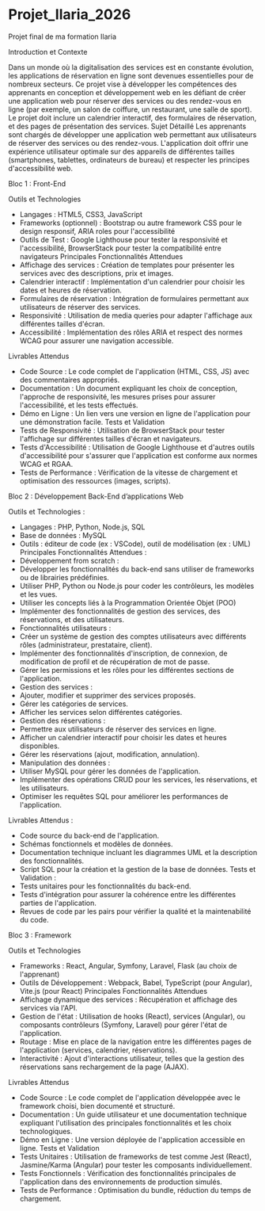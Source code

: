 # Projet_Ilaria_2026
Projet final de ma formation Ilaria


Introduction et Contexte

Dans un monde où la digitalisation des services est en constante évolution, les applications de
réservation en ligne sont devenues essentielles pour de nombreux secteurs. Ce projet vise à
développer les compétences des apprenants en conception et développement web en les défiant de
créer une application web pour réserver des services ou des rendez-vous en ligne (par exemple, un
salon de coiffure, un restaurant, une salle de sport). Le projet doit inclure un calendrier interactif,
des formulaires de réservation, et des pages de présentation des services.
Sujet Détaillé
Les apprenants sont chargés de développer une application web permettant aux utilisateurs de
réserver des services ou des rendez-vous. L'application doit offrir une expérience utilisateur
optimale sur des appareils de différentes tailles (smartphones, tablettes, ordinateurs de bureau) et
respecter les principes d'accessibilité web.

Bloc 1 : Front-End

Outils et Technologies
- Langages : HTML5, CSS3, JavaScript
- Frameworks (optionnel) : Bootstrap ou autre framework CSS pour le design responsif, ARIA roles
pour l'accessibilité
- Outils de Test : Google Lighthouse pour tester la responsivité et l'accessibilité, BrowserStack pour
tester la compatibilité entre navigateurs
Principales Fonctionnalités Attendues
- Affichage des services : Création de templates pour présenter les services avec des descriptions,
prix et images.
- Calendrier interactif : Implémentation d'un calendrier pour choisir les dates et heures de
réservation.
- Formulaires de réservation : Intégration de formulaires permettant aux utilisateurs de réserver
des services.
- Responsivité : Utilisation de media queries pour adapter l'affichage aux différentes tailles d'écran.
- Accessibilité : Implémentation des rôles ARIA et respect des normes WCAG pour assurer une
navigation accessible.

Livrables Attendus

- Code Source : Le code complet de l'application (HTML, CSS, JS) avec des commentaires appropriés.
- Documentation : Un document expliquant les choix de conception, l'approche de responsivité, les
mesures prises pour assurer l'accessibilité, et les tests effectués.
- Démo en Ligne : Un lien vers une version en ligne de l'application pour une démonstration facile.
Tests et Validation
- Tests de Responsivité : Utilisation de BrowserStack pour tester l'affichage sur différentes tailles
d'écran et navigateurs.
- Tests d'Accessibilité : Utilisation de Google Lighthouse et d'autres outils d'accessibilité pour
s'assurer que l'application est conforme aux normes WCAG et RGAA.
- Tests de Performance : Vérification de la vitesse de chargement et optimisation des ressources
(images, scripts).


Bloc 2 : Développement Back-End d’applications Web

Outils et Technologies :
- Langages : PHP, Python, Node.js, SQL
- Base de données : MySQL
- Outils : éditeur de code (ex : VSCode), outil de modélisation (ex : UML)
Principales Fonctionnalités Attendues :
- Développement from scratch :
- Développer les fonctionnalités du back-end sans utiliser de frameworks ou de librairies
prédéfinies.
- Utiliser PHP, Python ou Node.js pour coder les contrôleurs, les modèles et les vues.
- Utiliser les concepts liés à la Programmation Orientée Objet (POO)
- Implémenter des fonctionnalités de gestion des services, des réservations, et des utilisateurs.
- Fonctionnalités utilisateurs :
- Créer un système de gestion des comptes utilisateurs avec différents rôles (administrateur,
prestataire, client).
- Implémenter des fonctionnalités d'inscription, de connexion, de modification de profil et de
récupération de mot de passe.
- Gérer les permissions et les rôles pour les différentes sections de l'application.
- Gestion des services :
- Ajouter, modifier et supprimer des services proposés.
- Gérer les catégories de services.
- Afficher les services selon différentes catégories.
- Gestion des réservations :
- Permettre aux utilisateurs de réserver des services en ligne.
- Afficher un calendrier interactif pour choisir les dates et heures disponibles.
- Gérer les réservations (ajout, modification, annulation).
- Manipulation des données :
- Utiliser MySQL pour gérer les données de l'application.
- Implémenter des opérations CRUD pour les services, les réservations, et les utilisateurs.
- Optimiser les requêtes SQL pour améliorer les performances de l'application.
  
Livrables Attendus :

- Code source du back-end de l'application.
- Schémas fonctionnels et modèles de données.
- Documentation technique incluant les diagrammes UML et la description des fonctionnalités.
- Script SQL pour la création et la gestion de la base de données.
Tests et Validation :
- Tests unitaires pour les fonctionnalités du back-end.
- Tests d'intégration pour assurer la cohérence entre les différentes parties de l'application.
- Revues de code par les pairs pour vérifier la qualité et la maintenabilité du code.

  
Bloc 3 : Framework

Outils et Technologies
- Frameworks : React, Angular, Symfony, Laravel, Flask (au choix de l'apprenant)
- Outils de Développement : Webpack, Babel, TypeScript (pour Angular), Vite.js (pour React)
Principales Fonctionnalités Attendues
- Affichage dynamique des services : Récupération et affichage des services via l'API.
- Gestion de l'état : Utilisation de hooks (React), services (Angular), ou composants contrôleurs
(Symfony, Laravel) pour gérer l'état de l'application.
- Routage : Mise en place de la navigation entre les différentes pages de l'application (services,
calendrier, réservations).
- Interactivité : Ajout d'interactions utilisateur, telles que la gestion des réservations sans
rechargement de la page (AJAX).

Livrables Attendus
- Code Source : Le code complet de l'application développée avec le framework choisi, bien
documenté et structuré.
- Documentation : Un guide utilisateur et une documentation technique expliquant l'utilisation des
principales fonctionnalités et les choix technologiques.
- Démo en Ligne : Une version déployée de l'application accessible en ligne.
Tests et Validation
- Tests Unitaires : Utilisation de frameworks de test comme Jest (React), Jasmine/Karma (Angular)
pour tester les composants individuellement.
- Tests Fonctionnels : Vérification des fonctionnalités principales de l'application dans des
environnements de production simulés.
- Tests de Performance : Optimisation du bundle, réduction du temps de chargement.
